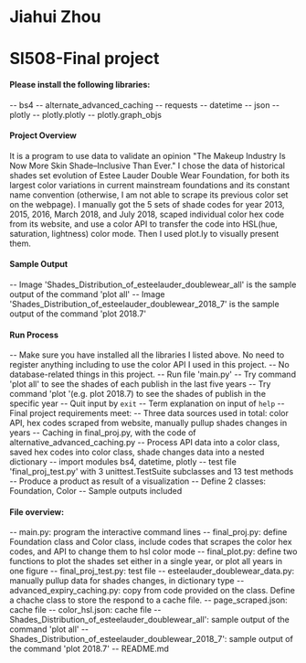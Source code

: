 # Jiahui Zhou
# SI508-Final project

#### Please install the following libraries:
-- bs4
-- alternate_advanced_caching
-- requests
-- datetime
-- json
-- plotly
-- plotly.plotly
-- plotly.graph_objs

#### Project Overview
It is a program to use data to validate an opinion "The Makeup Industry Is Now More Skin Shade–Inclusive Than Ever." I chose 
the data of historical shades set evolution of Estee Lauder Double Wear Foundation, for both its largest color variations in current mainstream foundations and its constant name convention (otherwise, I am not able to scrape its previous color set on the webpage). I manually got the 5 sets of shade codes for year 2013, 2015, 2016, March 2018, and July 2018, scaped individual color hex code from its website, and use a color API to transfer the code into HSL(hue, saturation, lightness) color mode. Then I used plot.ly to visually present them. 

#### Sample Output
-- Image 'Shades_Distribution_of_esteelauder_doublewear_all' is the sample output of the command 'plot all'
-- Image 'Shades_Distribution_of_esteelauder_doublewear_2018_7' is the sample output of the command 'plot 2018.7'

#### Run Process
-- Make sure you have installed all the libraries I listed above. No need to register anything including to use the color API I used in this project.
-- No database-related things in this project.
-- Run file 'main.py'
-- Try command 'plot all' to see the shades of each publish in the last five years
-- Try command 'plot <Year>'(e.g. plot 2018.7) to see the shades of publish in the specific year
-- Quit input by `exit`
-- Term explanation on input of `help`
-- Final project requirements meet: 
-- Three data sources used in total: color API, hex codes scraped from website, manually pullup shades changes in years
-- Caching in final_proj.py, with the code of alternative_advanced_caching.py
-- Process API data into a color class, saved hex codes into color class, shade changes data into a nested dictionary
-- import modules bs4, datetime, plotly
-- test file 'final_proj_test.py' with 3 unittest.TestSuite subclasses and 13 test methods
-- Produce a product as result of a visualization
-- Define 2 classes: Foundation, Color
-- Sample outputs included

#### File overview:
-- main.py: program the interactive command lines
-- final_proj.py: define Foundation class and Color class, include codes that scrapes the color hex codes, and API to change them to hsl color mode
-- final_plot.py: define two functions to plot the shades set either in a single year, or plot all years in one figure
-- final_proj_test.py: test file
-- esteelauder_doublewear_data.py: manually pullup data for shades changes, in dictionary type
-- advanced_expiry_caching.py: copy from code provided on the class. Define a chache class to store the respond to a cache file.
-- page_scraped.json: cache file
-- color_hsl.json: cache file
-- Shades_Distribution_of_esteelauder_doublewear_all': sample output of the command 'plot all'
-- Shades_Distribution_of_esteelauder_doublewear_2018_7': sample output of the command 'plot 2018.7'
-- README.md






